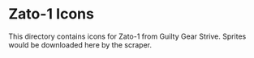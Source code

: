 # Zato-1 Icons

This directory contains icons for Zato-1 from Guilty Gear Strive.
Sprites would be downloaded here by the scraper.
